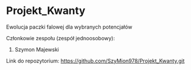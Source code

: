 # Projekt_Kwanty
Ewolucja paczki falowej dla wybranych potencjałów 

Członkowie zespołu (zespół jednoosobowy): 
1. Szymon Majewski 

Link do repozytorium: https://github.com/SzyMion978/Projekt_Kwanty.git
